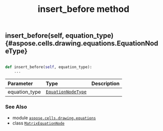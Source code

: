 ﻿---
title: insert_before method
second_title: Aspose.Cells for Python via .NET API References
description: 
type: docs
weight: 60
url: /aspose.cells.drawing.equations/matrixequationnode/insert_before/
is_root: false
---

## insert_before(self, equation_type) {#aspose.cells.drawing.equations.EquationNodeType}





```python

def insert_before(self, equation_type):
    ...
```


| Parameter | Type | Description |
| :- | :- | :- |
| equation_type | [`EquationNodeType`](/cells/python-net/aspose.cells.drawing.equations/equationnodetype) |  |



### See Also
* module [`aspose.cells.drawing.equations`](../../)
* class [`MatrixEquationNode`](/cells/python-net/aspose.cells.drawing.equations/matrixequationnode)
